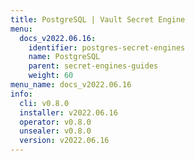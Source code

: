 ```yaml
---
title: PostgreSQL | Vault Secret Engine
menu:
  docs_v2022.06.16:
    identifier: postgres-secret-engines
    name: PostgreSQL
    parent: secret-engines-guides
    weight: 60
menu_name: docs_v2022.06.16
info:
  cli: v0.8.0
  installer: v2022.06.16
  operator: v0.8.0
  unsealer: v0.8.0
  version: v2022.06.16
---
```


